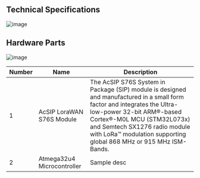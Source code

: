 ## Technical Specifications

![image](https://user-images.githubusercontent.com/110519487/182571007-6816546b-2648-4ed9-8e40-143b703bedbf.png)

## Hardware Parts

![image](https://user-images.githubusercontent.com/110519487/182995566-236e0629-f7e9-4b2c-a43e-486b60fc3751.png)

| Number | Name | Description
| --- | --- |  --- |
| 1 | AcSIP LoraWAN S76S Module | The AcSIP S76S System in Package (SIP) module is designed and manufactured in a small form factor and integrates the Ultra-low-power 32-bit ARM®-based Cortex®-M0L MCU (STM32L073x) and Semtech SX1276 radio module with LoRa™ modulation supporting global 868 MHz or 915 MHz ISM-Bands.
| 2 | Atmega32u4 Microcontroller | Sample desc
